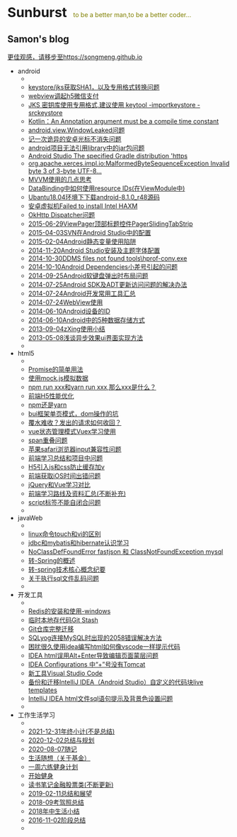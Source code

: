<!-- # Sunburst #
to be a better man,to be a better coder... -->
<p style="font-size: 30px;font-weight: bold;">Sunburst&nbsp;&nbsp;<small style="font-size: 14px;font-weight: normal;color:olive">to be a better man,to be a better coder...</small></p>

<!-- <img style="width:755px; height:auto;" alt=""
        src="https://raw.githubusercontent.com/songmeng/Sunburst/master/Images/tool201905221.jpg"> -->
## Samon's blog
[更佳观感，请移步至https://songmeng.github.io](https://songmeng.github.io)


* android
    * []()
    <!-- * [](https://github.com/songmeng/Sunburst/issues/) -->
    * [keystore/jks获取SHA1，以及专用格式转换问题](https://github.com/songmeng/Sunburst/issues/65)
    * [webview调起h5微信支付](https://github.com/songmeng/Sunburst/issues/50)
    * [JKS 密钥库使用专用格式,建议使用 keytool -importkeystore -srckeystore](https://github.com/songmeng/Sunburst/issues/48)
    * [Kotlin：An Annotation argument must be a compile time constant](https://github.com/songmeng/Sunburst/issues/47)
    * [android.view.WindowLeaked问题](https://github.com/songmeng/Sunburst/issues/41)
    * [记一次诡异的安卓光标不消失问题](https://github.com/songmeng/Sunburst/issues/39)
    * [android项目无法引用library中的jar包问题](https://github.com/songmeng/Sunburst/issues/33)
    * [Android Studio The specified Gradle distribution 'https]()
    * [org.apache.xerces.impl.io:MalformedByteSequenceException Invalid byte 3 of 3-byte UTF-8...](https://github.com/songmeng/Sunburst/issues/32)
    * [MVVM使用的几点思考](https://github.com/songmeng/Sunburst/issues/31)
    * [DataBinding中如何使用resource IDs(在ViewModule中)](https://github.com/songmeng/Sunburst/issues/25)
    * [Ubantu18.04环境下下载android-8.1.0_r48源码](https://github.com/songmeng/Sunburst/issues/40)
    * [安卓虚拟机Failed to install Intel HAXM](https://github.com/songmeng/Sunburst/issues/5)
    * [OkHttp Dispatcher问题](https://github.com/songmeng/Sunburst/issues/6)
    <!-- * [](https://github.com/songmeng/Sunburst/issues/*) -->
    * [2015-06-29ViewPager顶部标题控件PagerSlidingTabStrip](https://github.com/songmeng/Sunburst/issues/22)
    * [2015-04-03SVN在Android Studio中的配置](https://github.com/songmeng/Sunburst/issues/21)
    * [2015-02-04Android静态变量使用陷阱](https://github.com/songmeng/Sunburst/issues/20)
    * [2014-11-20Android Studio安装及主题字体配置](https://github.com/songmeng/Sunburst/issues/19)
    * [2014-10-30DDMS files not found tools\hprof-conv.exe](https://github.com/songmeng/Sunburst/issues/18)
    * [2014-10-10Android Dependencies小差号引起的问题](https://github.com/songmeng/Sunburst/issues/17)
    * [2014-09-25Android软键盘弹出时布局问题](https://github.com/songmeng/Sunburst/issues/16)
    * [2014-07-25Android SDK及ADT更新访问问题的解决办法](https://github.com/songmeng/Sunburst/issues/15)
    * [2014-07-24Android开发常用工具汇总](https://github.com/songmeng/Sunburst/issues/14)
    * [2014-07-24WebView使用](https://github.com/songmeng/Sunburst/issues/13)
    * [2014-06-10Android设备的ID](https://github.com/songmeng/Sunburst/issues/12)
    * [2014-06-10Android中的5种数据存储方式](https://github.com/songmeng/Sunburst/issues/11)
    * [2013-09-04zXing使用小结](https://github.com/songmeng/Sunburst/issues/10)
    * [2013-05-08浅谈异步效果ui界面实现方法](https://github.com/songmeng/Sunburst/issues/9)
    * []()
* html5
    * []()
    * [Promise的简单用法](https://github.com/songmeng/Sunburst/issues/70)
    * [使用mock.js模拟数据](https://github.com/songmeng/Sunburst/issues/68)
    * [npm run xxx和yarn run xxx,那么xxx是什么？](https://github.com/songmeng/Sunburst/issues/67)
    * [前端H5性能优化](https://github.com/songmeng/Sunburst/issues/66)
    * [npm还是yarn](https://github.com/songmeng/Sunburst/issues/64)
    * [bui框架单页模式，dom操作的坑](https://github.com/songmeng/Sunburst/issues/63)
    * [覆水难收？发出的请求如何收回？](https://github.com/songmeng/Sunburst/issues/62)
    * [vue状态管理模式Vuex学习使用](https://github.com/songmeng/Sunburst/issues/61)
    * [span重叠问题](https://github.com/songmeng/Sunburst/issues/60)
    * [苹果safari浏览器input兼容性问题](https://github.com/songmeng/Sunburst/issues/59)
    * [前端学习总结和项目中问题](https://github.com/songmeng/Sunburst/issues/57)
    * [H5引入js和css防止缓存加v](https://github.com/songmeng/Sunburst/issues/54)
    * [前端获取iOS时间出错问题](https://github.com/songmeng/Sunburst/issues/53)
    * [jQuery和Vue学习对比](https://github.com/songmeng/Sunburst/issues/37)
    * [前端学习路线及资料汇总(不断补充)](https://github.com/songmeng/Sunburst/issues/36)
    * [script标签不能自闭合问题](https://github.com/songmeng/Sunburst/issues/27)
    * []()
* javaWeb
    * []()
    * [linux命令touch和vi的区别](https://github.com/songmeng/Sunburst/issues/71)
    * [jdbc和mybatis和hibernate认识学习](https://github.com/songmeng/Sunburst/issues/46)
    * [NoClassDefFoundError fastjson 和 ClassNotFoundException mysql](https://github.com/songmeng/Sunburst/issues/43)
    * [转-Spring的概述](https://github.com/songmeng/Sunburst/issues/24)
    * [转-spring技术核心概念纪要](https://github.com/songmeng/Sunburst/issues/23)
    * [关于执行sql文件乱码问题](https://github.com/songmeng/Sunburst/issues/4)
    * []()
* 开发工具
    * []()
    * [Redis的安装和使用-windows](https://github.com/songmeng/Sunburst/issues/69)
    * [临时本地存代码Git Stash](https://github.com/songmeng/Sunburst/issues/51)
    * [Git仓库完整迁移](https://github.com/songmeng/Sunburst/issues/49)
    * [SQLyog连接MySQL时出现的2058错误解决方法](https://github.com/songmeng/Sunburst/issues/44)
    * [困扰很久使用idea编写html如何像vscode一样提示代码](https://github.com/songmeng/Sunburst/issues/42)
    * [IDEA html误用Alt+Enter导致编辑页面蒙层问题](https://github.com/songmeng/Sunburst/issues/38)
    * [IDEA Configurations 中“+”号没有Tomcat](https://github.com/songmeng/Sunburst/issues/35)
    * [新工具Visual Studio Code](https://github.com/songmeng/Sunburst/issues/28)
    * [备份和迁移IntelliJ IDEA（Android Studio）自定义的代码块live templates](https://github.com/songmeng/Sunburst/issues/26)
    * [IntelliJ IDEA html文件sql语句提示及背景色设置问题](https://github.com/songmeng/Sunburst/issues/1)
    * []()
* 工作生活学习
    * []()
    * [2021-12-31年终小计(不是总结)](https://github.com/songmeng/Sunburst/issues/72)
    * [2020-12-02总结与规划](https://github.com/songmeng/Sunburst/issues/58)
    * [2020-08-07随记](https://github.com/songmeng/Sunburst/issues/52)
    * [生活随想（关于基金）](https://github.com/songmeng/Sunburst/issues/45)
    * [一周六练健身计划](https://github.com/songmeng/Sunburst/issues/34)
    * [开始健身](https://github.com/songmeng/Sunburst/issues/30)
    * [读书笔记金融股票类(不断更新)](https://github.com/songmeng/Sunburst/issues/29)
    * [2019-02-11总结和展望](https://github.com/songmeng/Sunburst/issues/3)
    * [2018-09考驾照总结](https://github.com/songmeng/Sunburst/issues/8)
    * [2018年中生活小结](https://github.com/songmeng/Sunburst/issues/7)
    * [2016-11-02阶段总结](https://github.com/songmeng/Sunburst/issues/2)
    * []()

